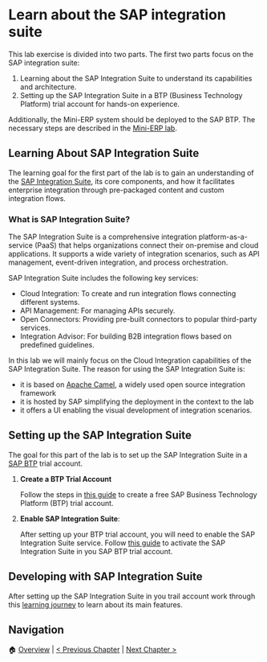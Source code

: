 # Learn about the SAP integration suite

This lab exercise is divided into two parts. The first two parts focus on the SAP integration suite:

1. Learning about the SAP Integration Suite to understand its capabilities and
   architecture.
2. Setting up the SAP Integration Suite in a BTP (Business Technology Platform)
   trial account for hands-on experience.

Additionally, the Mini-ERP system should be deployed to the SAP BTP. The
necessary steps are described in the [Mini-ERP lab](./mini-erp.md).

## Learning About SAP Integration Suite

The learning goal for the first part of the lab is to gain an understanding of
the [SAP Integration
Suite](https://www.sap.com/products/technology-platform/integration-suite.html),
its core components, and how it facilitates enterprise integration through
pre-packaged content and custom integration flows.

### What is SAP Integration Suite?

The SAP Integration Suite is a comprehensive integration platform-as-a-service
(PaaS) that helps organizations connect their on-premise and cloud
applications. It supports a wide variety of integration scenarios, such as API
management, event-driven integration, and process orchestration.

SAP Integration Suite includes the following key services:

- Cloud Integration: To create and run integration flows connecting different systems.
- API Management: For managing APIs securely.
- Open Connectors: Providing pre-built connectors to popular third-party services.
- Integration Advisor: For building B2B integration flows based on predefined guidelines.

In this lab we will mainly focus on the Cloud Integration capabilities of
the SAP Integration Suite. The reason for using the SAP Integration Suite is:

- it is based on [Apache Camel](https://camel.apache.org/), a widely used open
  source integration framework
- it is hosted by SAP simplifying the deployment in the context to the lab
- it offers a UI enabling the visual development of integration scenarios.

## Setting up the SAP Integration Suite

The goal for this part of the lab is to set up the SAP Integration Suite in a
[SAP BTP](https://www.sap.com/products/technology-platform.html) trial account.

1. **Create a BTP Trial Account**

   Follow the steps in [this
   guide](https://developers.sap.com/tutorials/hcp-create-trial-account..html)
   to create a free SAP Business Technology Platform (BTP) trial account.

1. **Enable SAP Integration Suite**:

   After setting up your BTP trial account, you will need to enable the SAP
   Integration Suite service. Follow [this
   guide](https://developers.sap.com/tutorials/btp-integration-suite-nonsapconnectivity-settingup-suite.html)
   to activate the SAP Integration Suite in you SAP BTP trial account.

## Developing with SAP Integration Suite

After setting up the SAP Integration Suite in you trail account work through
this [learning
journey](https://learning.sap.com/learning-journeys/developing-with-sap-integration-suite)
to learn about its main features.

## Navigation

🏠 [Overview](../README.md) | [< Previous Chapter](./rpc.md) | [Next Chapter >](./connect-to-integration-suit.md)
